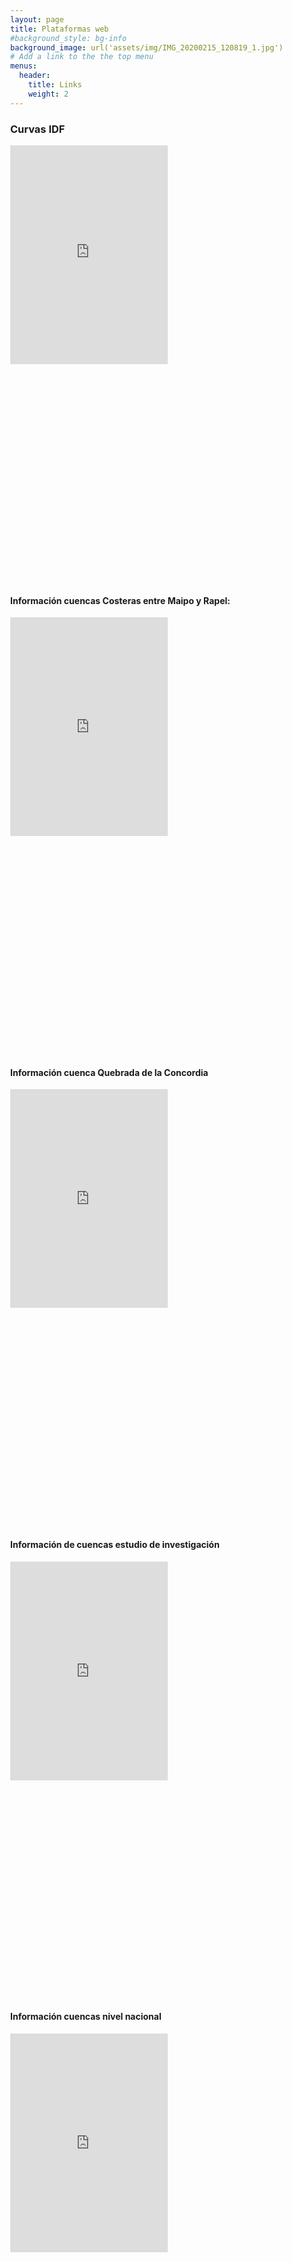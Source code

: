 ```yaml
---
layout: page
title: Plataformas web
#background_style: bg-info
background_image: url('assets/img/IMG_20200215_120819_1.jpg')
# Add a link to the the top menu
menus:
  header:
    title: Links
    weight: 2
---
```


### Curvas IDF
<head>
    <title>Curvas IDF Chile</title>
    <meta charset="UTF-8" />
    <meta http-equiv="X-UA-Compatible" content="IE=edge,chrome=1" />
    <meta name="viewport" content="width=device-width, initial-scale=1.0" />
    <meta name="robots" content="noindex,follow" />

<script type="text/javascript" src="https://cdnjs.cloudflare.com/ajax/libs/iframe-resizer/3.5.16/iframeResizer.min.js"></script>
<style>
html {
  height: 50%;
}

body {
  width: 100%;

  margin: 0;
}
iframe {
  margin: 0;
  left: 1000px;
  width: 100%;
  height: 700px;
  -ms-transform: scale(0.5);
  -moz-transform: scale(0.5);
  -o-transform: scale(0.5);
  -webkit-transform: scale(0.5);
  transform: scale(0.5);

  -ms-transform-origin: 0 0;
  -moz-transform-origin: 0 0;
  -o-transform-origin: 0 0;
  -webkit-transform-origin: 0 0;
  transform-origin: 0 0;
}

</style>
</head>
<body>
<iframe src="https://ingenieriacivil-ufro.shinyapps.io/CurvasIDFChile/" style="" frameborder="0" scrolling="no" ></iframe>
</body>

#### Información cuencas Costeras entre Maipo y Rapel:
<body>
<iframe src="https://icass.shinyapps.io/CCMaipoRapel/" style="" frameborder="0" scrolling="no" ></iframe>
</body>

#### Información cuenca Quebrada de la Concordia

<body>
<iframe src="https://icass.shinyapps.io/shiny_Concordia/" style="" frameborder="0" scrolling="no" ></iframe>
</body>

#### Información de cuencas estudio de investigación
<body>
<iframe src="https://csoto.shinyapps.io/dataCHI2" style="" frameborder="0" scrolling="no"></iframe>
</body>

#### Información cuencas nivel nacional
<body>
<iframe src="https://csoto.shinyapps.io/KO-Explorador/" style="" frameborder="0" scrolling="no"></iframe>
</body>

#### Información Región de la Araucanía
<body>
<iframe src="https://csoto.shinyapps.io/Araucania/" style="" frameborder="0" scrolling="no"></iframe>
</body>
